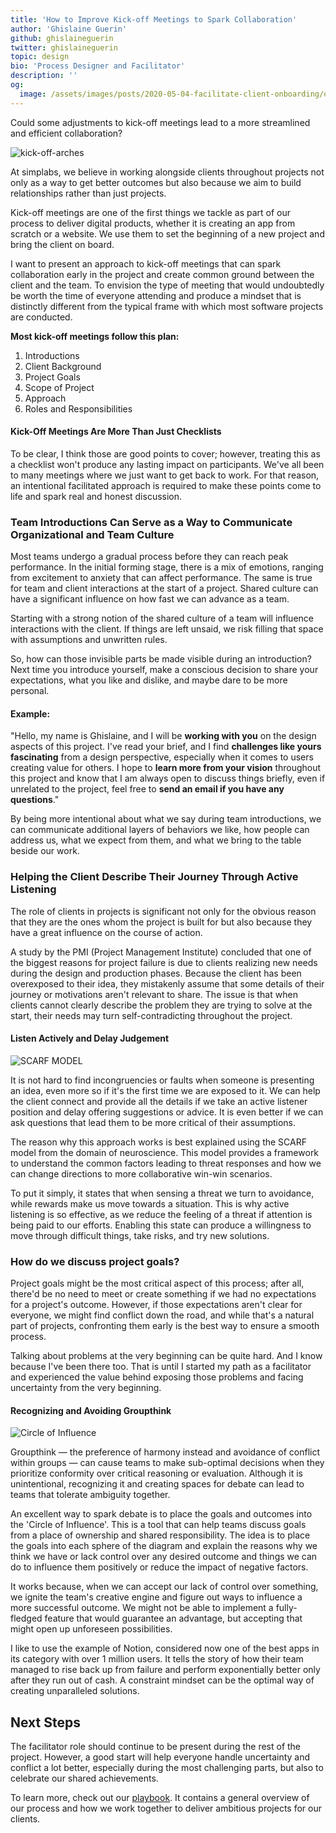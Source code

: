```yaml
---
title: 'How to Improve Kick-off Meetings to Spark Collaboration'
author: 'Ghislaine Guerin'
github: ghislaineguerin
twitter: ghislaineguerin
topic: design
bio: 'Process Designer and Facilitator'
description: ''
og:
  image: /assets/images/posts/2020-05-04-facilitate-client-onboarding/og-image.png
---
```


Could some adjustments to kick-off meetings lead to a more streamlined and
efficient collaboration?

<!--break-->

![kick-off-arches](/assets/images/posts/2020-05-04-facilitate-client-onboarding/kick-off-arches.png#@1440-2880)

At simplabs, we believe in working alongside clients throughout projects not
only as a way to get better outcomes but also because we aim to build
relationships rather than just projects.

Kick-off meetings are one of the first things we tackle as part of our process
to deliver digital products, whether it is creating an app from scratch or a
website. We use them to set the beginning of a new project and bring the client
on board.

I want to present an approach to kick-off meetings that can spark collaboration
early in the project and create common ground between the client and the team.
To envision the type of meeting that would undoubtedly be worth the time of
everyone attending and produce a mindset that is distinctly different from the
typical frame with which most software projects are conducted.

**Most kick-off meetings follow this plan:**

1. Introductions
2. Client Background
3. Project Goals
4. Scope of Project
5. Approach
6. Roles and Responsibilities

#### Kick-Off Meetings Are More Than Just Checklists

To be clear, I think those are good points to cover; however, treating this as a
checklist won't produce any lasting impact on participants. We've all been to
many meetings where we just want to get back to work. For that reason, an
intentional facilitated approach is required to make these points come to life
and spark real and honest discussion.

### Team Introductions Can Serve as a Way to Communicate Organizational and Team Culture

Most teams undergo a gradual process before they can reach peak performance. In
the initial forming stage, there is a mix of emotions, ranging from excitement
to anxiety that can affect performance. The same is true for team and client
interactions at the start of a project. Shared culture can have a significant
influence on how fast we can advance as a team.

Starting with a strong notion of the shared culture of a team will influence
interactions with the client. If things are left unsaid, we risk filling that
space with assumptions and unwritten rules.

So, how can those invisible parts be made visible during an introduction? Next
time you introduce yourself, make a conscious decision to share your
expectations, what you like and dislike, and maybe dare to be more personal.

#### Example:

"Hello, my name is Ghislaine, and I will be **working with you** on the design
aspects of this project. I've read your brief, and I find **challenges like
yours fascinating** from a design perspective, especially when it comes to users
creating value for others. I hope to **learn more from your vision** throughout
this project and know that I am always open to discuss things briefly, even if
unrelated to the project, feel free to **send an email if you have any
questions**."

By being more intentional about what we say during team introductions, we can
communicate additional layers of behaviors we like, how people can address us,
what we expect from them, and what we bring to the table beside our work.

### Helping the Client Describe Their Journey Through Active Listening

The role of clients in projects is significant not only for the obvious reason
that they are the ones whom the project is built for but also because they have
a great influence on the course of action.

A study by the PMI (Project Management Institute) concluded that one of the
biggest reasons for project failure is due to clients realizing new needs during
the design and production phases. Because the client has been overexposed to
their idea, they mistakenly assume that some details of their journey or
motivations aren't relevant to share. The issue is that when clients cannot
clearly describe the problem they are trying to solve at the start, their needs
may turn self-contradicting throughout the project.

#### Listen Actively and Delay Judgement

![SCARF MODEL](/assets/images/posts/2020-05-04-facilitate-client-onboarding/scarf.png#@1024-2048)

It is not hard to find incongruencies or faults when someone is presenting an
idea, even more so if it's the first time we are exposed to it. We can help the
client connect and provide all the details if we take an active listener
position and delay offering suggestions or advice. It is even better if we can
ask questions that lead them to be more critical of their assumptions.

The reason why this approach works is best explained using the SCARF model from
the domain of neuroscience. This model provides a framework to understand the
common factors leading to threat responses and how we can change directions to
more collaborative win-win scenarios.

To put it simply, it states that when sensing a threat we turn to avoidance,
while rewards make us move towards a situation. This is why active listening is
so effective, as we reduce the feeling of a threat if attention is being paid to
our efforts. Enabling this state can produce a willingness to move through
difficult things, take risks, and try new solutions.

### How do we discuss project goals?

Project goals might be the most critical aspect of this process; after all,
there'd be no need to meet or create something if we had no expectations for a
project's outcome. However, if those expectations aren't clear for everyone, we
might find conflict down the road, and while that's a natural part of projects,
confronting them early is the best way to ensure a smooth process.

Talking about problems at the very beginning can be quite hard. And I know
because I've been there too. That is until I started my path as a facilitator
and experienced the value behind exposing those problems and facing uncertainty
from the very beginning.

#### Recognizing and Avoiding Groupthink

![Circle of Influence](/assets/images/posts/2020-05-04-facilitate-client-onboarding/circle.png#@1024-2048)

Groupthink — the preference of harmony instead and avoidance of conflict within
groups — can cause teams to make sub-optimal decisions when they prioritize
conformity over critical reasoning or evaluation. Although it is unintentional,
recognizing it and creating spaces for debate can lead to teams that tolerate
ambiguity together.

An excellent way to spark debate is to place the goals and outcomes into the
'Circle of Influence'. This is a tool that can help teams discuss goals from a
place of ownership and shared responsibility. The idea is to place the goals
into each sphere of the diagram and explain the reasons why we think we have or
lack control over any desired outcome and things we can do to influence them
positively or reduce the impact of negative factors.

It works because, when we can accept our lack of control over something, we
ignite the team's creative engine and figure out ways to influence a more
successful outcome. We might not be able to implement a fully-fledged feature
that would guarantee an advantage, but accepting that might open up unforeseen
possibilities.

I like to use the example of Notion, considered now one of the best apps in its
category with over 1 million users. It tells the story of how their team managed
to rise back up from failure and perform exponentially better only after they
run out of cash. A constraint mindset can be the optimal way of creating
unparalleled solutions.

## Next Steps

The facilitator role should continue to be present during the rest of the
project. However, a good start will help everyone handle uncertainty and
conflict a lot better, especially during the most challenging parts, but also to
celebrate our shared achievements.

To learn more, check out our [playbook](https://simplabs.com/playbook/). It
contains a general overview of our process and how we work together to deliver
ambitious projects for our clients.
